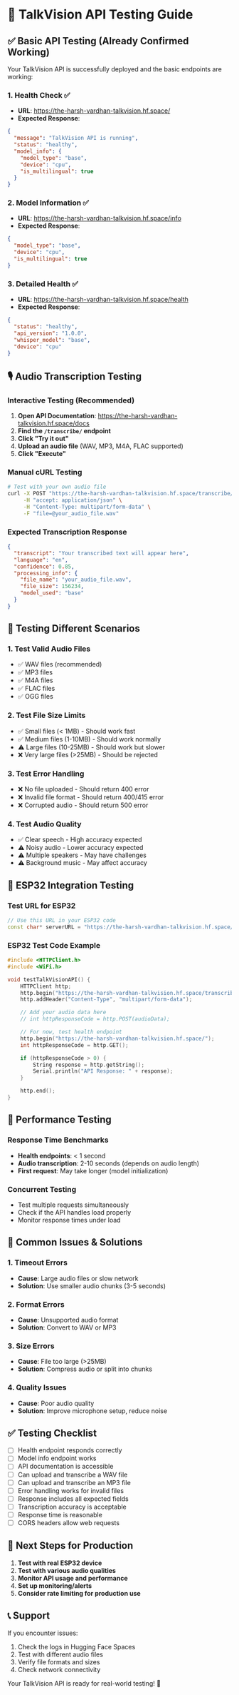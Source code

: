 # 🧪 TalkVision API Testing Guide

## ✅ Basic API Testing (Already Confirmed Working)

Your TalkVision API is successfully deployed and the basic endpoints are working:

### 1. Health Check ✅

- **URL**: https://the-harsh-vardhan-talkvision.hf.space/
- **Expected Response**:

```json
{
  "message": "TalkVision API is running",
  "status": "healthy",
  "model_info": {
    "model_type": "base",
    "device": "cpu",
    "is_multilingual": true
  }
}
```

### 2. Model Information ✅

- **URL**: https://the-harsh-vardhan-talkvision.hf.space/info
- **Expected Response**:

```json
{
  "model_type": "base",
  "device": "cpu",
  "is_multilingual": true
}
```

### 3. Detailed Health ✅

- **URL**: https://the-harsh-vardhan-talkvision.hf.space/health
- **Expected Response**:

```json
{
  "status": "healthy",
  "api_version": "1.0.0",
  "whisper_model": "base",
  "device": "cpu"
}
```

## 🎙️ Audio Transcription Testing

### Interactive Testing (Recommended)

1. **Open API Documentation**: https://the-harsh-vardhan-talkvision.hf.space/docs
2. **Find the `/transcribe/` endpoint**
3. **Click "Try it out"**
4. **Upload an audio file** (WAV, MP3, M4A, FLAC supported)
5. **Click "Execute"**

### Manual cURL Testing

```bash
# Test with your own audio file
curl -X POST "https://the-harsh-vardhan-talkvision.hf.space/transcribe/" \
     -H "accept: application/json" \
     -H "Content-Type: multipart/form-data" \
     -F "file=@your_audio_file.wav"
```

### Expected Transcription Response

```json
{
  "transcript": "Your transcribed text will appear here",
  "language": "en",
  "confidence": 0.85,
  "processing_info": {
    "file_name": "your_audio_file.wav",
    "file_size": 156234,
    "model_used": "base"
  }
}
```

## 🔧 Testing Different Scenarios

### 1. Test Valid Audio Files

- ✅ WAV files (recommended)
- ✅ MP3 files
- ✅ M4A files
- ✅ FLAC files
- ✅ OGG files

### 2. Test File Size Limits

- ✅ Small files (< 1MB) - Should work fast
- ✅ Medium files (1-10MB) - Should work normally
- ⚠️ Large files (10-25MB) - Should work but slower
- ❌ Very large files (>25MB) - Should be rejected

### 3. Test Error Handling

- ❌ No file uploaded - Should return 400 error
- ❌ Invalid file format - Should return 400/415 error
- ❌ Corrupted audio - Should return 500 error

### 4. Test Audio Quality

- ✅ Clear speech - High accuracy expected
- ⚠️ Noisy audio - Lower accuracy expected
- ⚠️ Multiple speakers - May have challenges
- ⚠️ Background music - May affect accuracy

## 📱 ESP32 Integration Testing

### Test URL for ESP32

```cpp
// Use this URL in your ESP32 code
const char* serverURL = "https://the-harsh-vardhan-talkvision.hf.space/transcribe/";
```

### ESP32 Test Code Example

```cpp
#include <HTTPClient.h>
#include <WiFi.h>

void testTalkVisionAPI() {
    HTTPClient http;
    http.begin("https://the-harsh-vardhan-talkvision.hf.space/transcribe/");
    http.addHeader("Content-Type", "multipart/form-data");

    // Add your audio data here
    // int httpResponseCode = http.POST(audioData);

    // For now, test health endpoint
    http.begin("https://the-harsh-vardhan-talkvision.hf.space/");
    int httpResponseCode = http.GET();

    if (httpResponseCode > 0) {
        String response = http.getString();
        Serial.println("API Response: " + response);
    }

    http.end();
}
```

## 🚀 Performance Testing

### Response Time Benchmarks

- **Health endpoints**: < 1 second
- **Audio transcription**: 2-10 seconds (depends on audio length)
- **First request**: May take longer (model initialization)

### Concurrent Testing

- Test multiple requests simultaneously
- Check if the API handles load properly
- Monitor response times under load

## 🐛 Common Issues & Solutions

### 1. Timeout Errors

- **Cause**: Large audio files or slow network
- **Solution**: Use smaller audio chunks (3-5 seconds)

### 2. Format Errors

- **Cause**: Unsupported audio format
- **Solution**: Convert to WAV or MP3

### 3. Size Errors

- **Cause**: File too large (>25MB)
- **Solution**: Compress audio or split into chunks

### 4. Quality Issues

- **Cause**: Poor audio quality
- **Solution**: Improve microphone setup, reduce noise

## ✅ Testing Checklist

- [ ] Health endpoint responds correctly
- [ ] Model info endpoint works
- [ ] API documentation is accessible
- [ ] Can upload and transcribe a WAV file
- [ ] Can upload and transcribe an MP3 file
- [ ] Error handling works for invalid files
- [ ] Response includes all expected fields
- [ ] Transcription accuracy is acceptable
- [ ] Response time is reasonable
- [ ] CORS headers allow web requests

## 🎯 Next Steps for Production

1. **Test with real ESP32 device**
2. **Test with various audio qualities**
3. **Monitor API usage and performance**
4. **Set up monitoring/alerts**
5. **Consider rate limiting for production use**

## 📞 Support

If you encounter issues:

1. Check the logs in Hugging Face Spaces
2. Test with different audio files
3. Verify file formats and sizes
4. Check network connectivity

Your TalkVision API is ready for real-world testing! 🎉
